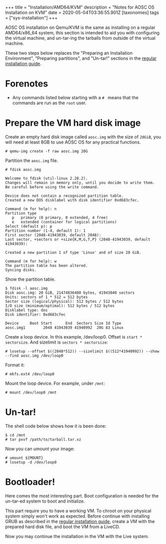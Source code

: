 +++
title = "Installation/AMD64/KVM"
description = "Notes for AOSC OS Installation on KVM"
date = 2020-05-04T03:36:55.901Z
[taxonomies]
tags = ["sys-installation"]
+++

AOSC OS installation on Qemu/KVM is the same as installing on a regular AMD64/x86_64 system, this section is intended to aid you with configuring the virtual machine, and un-tar-ing the tarballs from outside of the virtual machine.

These two steps below replaces the "Preparing an Installation Environment", "Preparing partitions", and "Un-tar!" sections in the [regular installation guide](@/aosc-os/installation/manual/amd64.md).

# Forenotes

- Any commands listed below starting with a `# ` means that the commands are run as the `root` user.

# Prepare the VM hard disk image

Create an empty hard disk image called `aosc.img` with the size of `20GiB`, you will need at least 8GB to use AOSC OS for any practical functions.

```
# qemu-img create -f raw aosc.img 20G
```

Partition the `aosc.img` file.

```
# fdisk aosc.img

Welcome to fdisk (util-linux 2.28.2).
Changes will remain in memory only, until you decide to write them.
Be careful before using the write command.

Device does not contain a recognized partition table.
Created a new DOS disklabel with disk identifier 0xd683cfec.

Command (m for help): n
Partition type
   p   primary (0 primary, 0 extended, 4 free)
   e   extended (container for logical partitions)
Select (default p): p
Partition number (1-4, default 1): 1
First sector (2048-41943039, default 2048):
Last sector, +sectors or +size{K,M,G,T,P} (2048-41943039, default 41943039):

Created a new partition 1 of type 'Linux' and of size 20 GiB.

Command (m for help): w
The partition table has been altered.
Syncing disks.
```

Show the partition table.

```
$ fdisk -l aosc.img
Disk aosc.img: 20 GiB, 21474836480 bytes, 41943040 sectors
Units: sectors of 1 * 512 = 512 bytes
Sector size (logical/physical): 512 bytes / 512 bytes
I/O size (minimum/optimal): 512 bytes / 512 bytes
Disklabel type: dos
Disk identifier: 0xd683cfec

Device     Boot Start      End  Sectors Size Id Type
aosc.img1        2048 41943039 41940992  20G 83 Linux
```

Create a loop device. In this example, /dev/loop0. Offset is `start * sectorsize`. And sizelimit is `sectors * sectorsize`:

```
# losetup --offset $((2048*512)) --sizelimit $((512*41940992)) --show --find aosc.img /dev/loop0
```

Format it:

```
# mkfs.ext4 /dev/loop0
```

Mount the loop device. For example, under `/mnt`:

```
# mount /dev/loop0 /mnt
```

# Un-tar!

The shell code below shows how it is been done:

```
$ cd /mnt
# tar pxvf /path/to/tarball.tar.xz
```

Now you can umount your image:

```
# umount ${MOUNT}
# losetup -d /dev/loop0
```

# Bootloader!

Here comes the most interesting part. Boot configuration is needed for the un-tar-ed system to boot and initialize.

This part require you to have a working VM. To chroot on your physical system simply won't work as expected. Before continue with installing GRUB as described in the [regular installation guide](@/aosc-os/installation/manual/amd64.md), create a VM with the prepared hard disk file, and boot the VM from a LiveCD.

Now you may continue the installation in the VM with the Live system.
